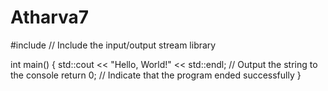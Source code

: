 # Atharva7
#include <iostream>  // Include the input/output stream library

int main() {
    std::cout << "Hello, World!" << std::endl;  // Output the string to the console
    return 0;  // Indicate that the program ended successfully
}

